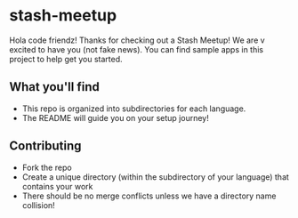 # stash-meetup

Hola code friendz! Thanks for checking out a Stash Meetup! We are v excited to have you (not fake news). You can find sample apps in this project to help get you started.  

## What you'll find
* This repo is organized into subdirectories for each language. 
* The README will guide you on your setup journey!

## Contributing 

* Fork the repo
* Create a unique directory (within the subdirectory of your language) that contains your work 
* There should be no merge conflicts unless we have a directory name collision!